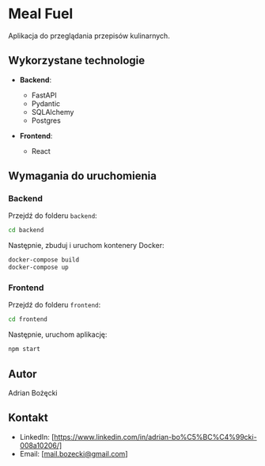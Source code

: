 # Meal Fuel

Aplikacja do przeglądania przepisów kulinarnych.

## Wykorzystane technologie

- **Backend**: 
  - FastAPI
  - Pydantic
  - SQLAlchemy
  - Postgres

- **Frontend**:
  - React

## Wymagania do uruchomienia

### Backend

Przejdź do folderu `backend`:

```bash
cd backend
```

Następnie, zbuduj i uruchom kontenery Docker:


```bash
docker-compose build
docker-compose up
```

### Frontend
Przejdź do folderu `frontend`:

```bash
cd frontend
```


Następnie, uruchom aplikację:

```bash
npm start
```


## Autor

Adrian Bożęcki

## Kontakt

- LinkedIn: [https://www.linkedin.com/in/adrian-bo%C5%BC%C4%99cki-008a10206/]
- Email: [mail.bozecki@gmail.com]
